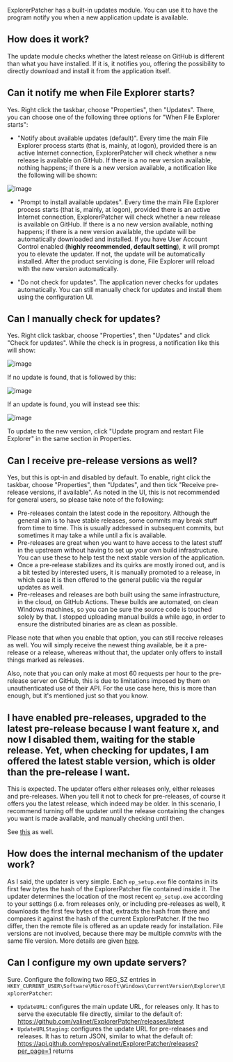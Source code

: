 ExplorerPatcher has a built-in updates module. You can use it to have the program notify you when a new application update is available.

## How does it work?

The update module checks whether the latest release on GitHub is different than what you have installed. If it is, it notifies you, offering the possibility to directly download and install it from the application itself.

## Can it notify me when File Explorer starts?

Yes. Right click the taskbar, choose "Properties", then "Updates". There, you can choose one of the following three options for "When File Explorer starts":

* "Notify about available updates (default)". Every time the main File Explorer process starts (that is, mainly, at logon), provided there is an active Internet connection, ExplorerPatcher will check whether a new release is available on GitHub. If there is a no new version available, nothing happens; if there is a new version available, a notification like the following will be shown:

![image](https://user-images.githubusercontent.com/6503598/145718822-a28ddb1d-9307-4b44-bb0a-4e34746f6c7c.png)

* "Prompt to install available updates". Every time the main File Explorer process starts (that is, mainly, at logon), provided there is an active Internet connection, ExplorerPatcher will check whether a new release is available on GitHub. If there is a no new version available, nothing happens; if there is a new version available, the update will be automatically downloaded and installed. If you have User Account Control enabled (**highly recommended, default setting**), it will prompt you to elevate the updater. If not, the update will be automatically installed. After the product servicing is done, File Explorer will reload with the new version automatically.

* "Do not check for updates". The application never checks for updates automatically. You can still manually check for updates and install them using the configuration UI.

## Can I manually check for updates?

Yes. Right click taskbar, choose "Properties", then "Updates" and click "Check for updates". While the check is in progress, a notification like this will show:

![image](https://user-images.githubusercontent.com/6503598/145720302-11c2ae20-6d4c-4830-ae03-5687fda6d243.png)

If no update is found, that is followed by this:

![image](https://user-images.githubusercontent.com/6503598/145720328-c730bcec-8106-4cc5-90f4-d839a360dc49.png)

If an update is found, you will instead see this:

![image](https://user-images.githubusercontent.com/6503598/145718822-a28ddb1d-9307-4b44-bb0a-4e34746f6c7c.png)

To update to the new version, click "Update program and restart File Explorer" in the same section in Properties.

## Can I receive pre-release versions as well?

Yes, but this is opt-in and disabled by default. To enable, right click the taskbar, choose "Properties", then "Updates", and then tick "Receive pre-release versions, if available". As noted in the UI, this is not recommended for general users, so please take note of the following:

* Pre-releases contain the latest code in the repository. Although the general aim is to have stable releases, some commits may break stuff from time to time. This is usually addressed in subsequent commits, but sometimes it may take a while until a fix is available.
* Pre-releases are great when you want to have access to the latest stuff in the upstream without having to set up your own build infrastructure. You can use these to help test the next stable version of the application.
* Once a pre-release stabilizes and its quirks are mostly ironed out, and is a bit tested by interested users, it is manually promoted to a release, in which case it is then offered to the general public via the regular updates as well.
* Pre-releases and releases are both built using the same infrastructure, in the cloud, on GitHub Actions. These builds are automated, on clean Windows machines, so you can be sure the source code is touched solely by that. I stopped uploading manual builds a while ago, in order to ensure the distributed binaries are as clean as possible.

Please note that when you enable that option, you can still receive releases as well. You will simply receive the newest thing available, be it a pre-release or a release, whereas without that, the updater only offers to install things marked as releases.

Also, note that you can only make at most 60 requests per hour to the pre-release server on GitHub, this is due to limitations imposed by them on unauthenticated use of their API. For the use case here, this is more than enough, but it's mentioned just so that you know.

## I have enabled pre-releases, upgraded to the latest pre-release because I want feature x, and now I disabled them, waiting for the stable release. Yet, when checking for updates, I am offered the latest stable version, which is older than the pre-release I want.

This is expected. The updater offers either releases only, either releases and pre-releases. When you tell it not to check for pre-releases, of course it offers you the latest release, which indeed may be older. In this scenario, I recommend turning off the updater until the release containing the changes you want is made available, and manually checking until then.

See [this](https://github.com/valinet/ExplorerPatcher/discussions/540) as well.

## How does the internal mechanism of the updater work?

As I said, the updater is very simple. Each `ep_setup.exe` file contains in its first few bytes the hash of the ExplorerPatcher file contained inside it. The updater determines the location of the most recent `ep_setup.exe` according to your settings (i.e. from releases only, or including pre-releases as well), it downloads the first few bytes of that, extracts the hash from there and compares it against the hash of the current ExplorerPatcher. If the two differ, then the remote file is offered as an update ready for installation. File versions are not involved, because there may be multiple *commits* with the same file version. More details are given [here](https://github.com/valinet/ExplorerPatcher/discussions/540#discussioncomment-1782287).

## Can I configure my own update servers?

Sure. Configure the following two REG_SZ entries in `HKEY_CURRENT_USER\Software\Microsoft\Windows\CurrentVersion\Explorer\ExplorerPatcher`:

* `UpdateURL`: configures the main update URL, for releases only. It has to serve the executable file directly, similar to the default of: https://github.com/valinet/ExplorerPatcher/releases/latest
* `UpdateURLStaging`: configures the update URL for pre-releases and releases. It has to return JSON, similar to what the default of: https://api.github.com/repos/valinet/ExplorerPatcher/releases?per_page=1 returns